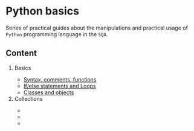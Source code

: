 <html>
  <body>
    <h1>Python basics</h1>
<p>Series of practical guides about the manipulations and practical usage of <code>Python</code> programming language in the <code>SQA</code>.</p>
<h2>Content</h2>
    <ol>
      <li>Basics</li>
    <ul>
      <li><a href="https://github.com/SviatoslavBordovski/Python_step_by_step/blob/master/Basics/variables_syntax_functions_comments.py">Syntax, comments, functions</a></li>
    <li><a href="https://github.com/SviatoslavBordovski/Python_step_by_step/blob/master/Basics/if-else_loops.py">If/else statements and Loops</a></li>
    <li><a href="https://github.com/SviatoslavBordovski/Python_step_by_step/blob/master/Basics/classes_and_objects.py">Classes and objects</a></li>
      </ul>
    <li>Collections</li>
      <ul>
        <li></li>
        <li></li>
        <li></li>
      </ul>
    </ol>
  </body>
</html>
